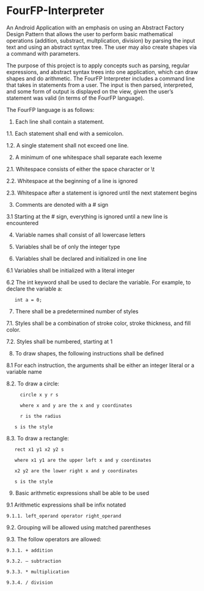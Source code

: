 # FourFP-Interpreter

An Android Application with an emphasis on using an Abstract Factory Design Pattern that allows the user to perform basic mathematical operations (addition, substract, multplication, division) by parsing the input text and using an abstract syntax tree.
The user may also create shapes via a command with parameters.

The purpose of this project is to apply concepts such as parsing, regular expressions, and abstract syntax trees into one application, which can draw shapes and do arithmetic. The FourFP Interpreter includes a command line that takes in statements from a user. The input is then parsed, interpreted, and some form of output is displayed on the view, given the user’s statement was valid (in terms of the FourFP language). 

The FourFP language is as follows:

1. Each line shall contain a statement.

  1.1. Each statement shall end with a semicolon.
  
  1.2. A single statement shall not exceed one line.
  
2. A minimum of one whitespace shall separate each lexeme

  2.1. Whitespace consists of either the space character or \t
  
  2.2. Whitespace at the beginning of a line is ignored
  
  2.3. Whitespace after a statement is ignored until the next statement begins
  
3. Comments are denoted with a # sign

3.1 Starting at the # sign, everything is ignored until a new line is encountered

4. Variable names shall consist of all lowercase letters

5. Variables shall be of only the integer type

6. Variables shall be declared and initialized in one line

  6.1 Variables shall be initialized with a literal integer
  
  6.2 The int keyword shall be used to declare the variable. For example, to declare the variable a:
  
       int a = 0;
       
7. There shall be a predetermined number of styles

  7.1. Styles shall be a combination of stroke color, stroke thickness, and fill color.
  
  7.2. Styles shall be numbered, starting at 1
  
8. To draw shapes, the following instructions shall be defined

  8.1 For each instruction, the arguments shall be either an integer literal or a variable name
  
  8.2. To draw a circle:
  
         circle x y r s
         
         where x and y are the x and y coordinates
         
         r is the radius
         
       s is the style
       
  8.3. To draw a rectangle:
  
       rect x1 y1 x2 y2 s
       
       where x1 y1 are the upper left x and y coordinates
       
       x2 y2 are the lower right x and y coordinates
       
       s is the style
       
9. Basic arithmetic expressions shall be able to be used

  9.1 Arithmetic expressions shall be infix notated
  
    9.1.1. left_operand operator right_operand
    
  9.2. Grouping will be allowed using matched parentheses
  
  9.3. The follow operators are allowed:
  
    9.3.1. + addition
    
    9.3.2. – subtraction
    
    9.3.3. * multiplication
    
    9.3.4. / division
